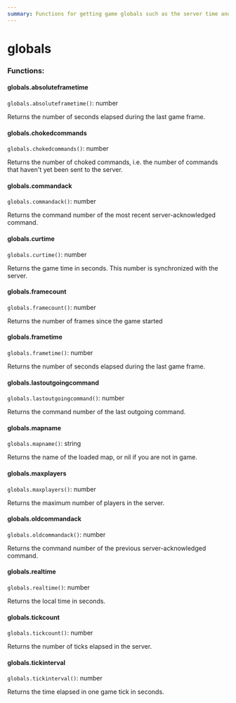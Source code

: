 ```yaml
---
summary: Functions for getting game globals such as the server time and map name.
---
```


# globals

### Functions:
#### globals.absoluteframetime

`globals.absoluteframetime()`: number

Returns the number of seconds elapsed during the last game frame.


#### globals.chokedcommands

`globals.chokedcommands()`: number

Returns the number of choked commands, i.e. the number of commands that haven't yet been sent to the server.


#### globals.commandack

`globals.commandack()`: number

Returns the command number of the most recent server-acknowledged command.


#### globals.curtime

`globals.curtime()`: number

Returns the game time in seconds. This number is synchronized with the server.


#### globals.framecount

`globals.framecount()`: number

Returns the number of frames since the game started


#### globals.frametime

`globals.frametime()`: number

Returns the number of seconds elapsed during the last game frame.


#### globals.lastoutgoingcommand

`globals.lastoutgoingcommand()`: number

Returns the command number of the last outgoing command.


#### globals.mapname

`globals.mapname()`: string

Returns the name of the loaded map, or nil if you are not in game.


#### globals.maxplayers

`globals.maxplayers()`: number

Returns the maximum number of players in the server.


#### globals.oldcommandack

`globals.oldcommandack()`: number

Returns the command number of the previous server-acknowledged command.


#### globals.realtime

`globals.realtime()`: number

Returns the local time in seconds.


#### globals.tickcount

`globals.tickcount()`: number

Returns the number of ticks elapsed in the server.


#### globals.tickinterval

`globals.tickinterval()`: number

Returns the time elapsed in one game tick in seconds.

